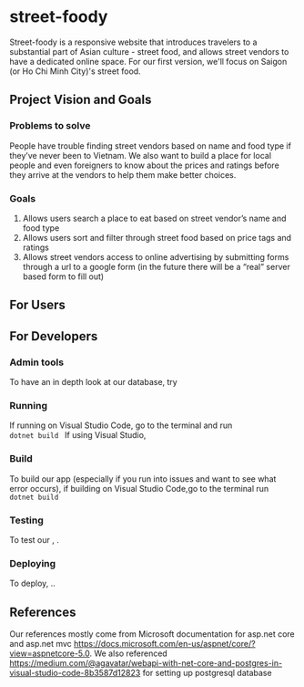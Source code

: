 # street-foody

Street-foody is a responsive website that introduces travelers to a substantial part of Asian culture - street food, and allows street vendors to have a dedicated online space. For our first version, we'll focus on Saigon (or Ho Chi Minh City)'s street food.

## Project Vision and Goals

### Problems to solve

People have trouble finding street vendors based on name and food type if they’ve never been to Vietnam. We also want to build a place for local people and even foreigners to know about the prices and ratings before they arrive at the vendors to help them make better choices. 

### Goals

1. Allows users search  a place to eat based on street vendor’s name and food type
2. Allows users sort and filter through street food based on price tags and ratings
3. Allows street vendors access to online advertising by submitting forms through a url to a google form (in the future there will be a “real” server based form to fill out)


## For Users



## For Developers 

### Admin tools
 
To have an in depth look at our database, try  

### Running

If running on Visual Studio Code, go to the terminal and run  <code> dotnet build </code>
If using Visual Studio, 

### Build

 To build our app (especially if you run into issues and want to see what error occurs), 
 if building on Visual Studio Code,go to the terminal run <code> dotnet build </code>

### Testing

To test our  , .

### Deploying

To deploy, ..

## References 

Our references mostly come from Microsoft documentation for asp.net core and asp.net mvc https://docs.microsoft.com/en-us/aspnet/core/?view=aspnetcore-5.0.
We also referenced https://medium.com/@agavatar/webapi-with-net-core-and-postgres-in-visual-studio-code-8b3587d12823 for setting up postgresql database 

